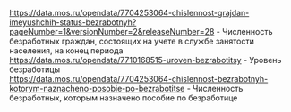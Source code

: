 https://data.mos.ru/opendata/7704253064-chislennost-grajdan-imeyushchih-status-bezrabotnyh?pageNumber=1&versionNumber=2&releaseNumber=28 - Численность безработных граждан, состоящих на учете в службе занятости населения, на конец периода <br>
https://data.mos.ru/opendata/7710168515-uroven-bezrabotitsy - Уровень безработицы <br>
https://data.mos.ru/opendata/7704253064-chislennost-bezrabotnyh-kotorym-naznacheno-posobie-po-bezrabotitse - Численность безработных, которым назначено пособие по безработице <br>
